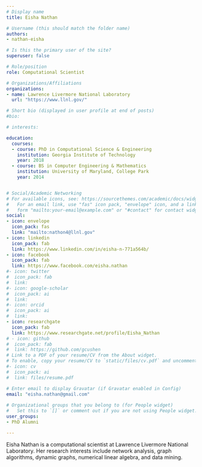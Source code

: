```yaml
---
# Display name
title: Eisha Nathan

# Username (this should match the folder name)
authors:
- nathan-eisha

# Is this the primary user of the site?
superuser: false

# Role/position
role: Computational Scientist

# Organizations/Affiliations
organizations:
- name: Lawrence Livermore National Laboratory
  url: "https://www.llnl.gov/"

# Short bio (displayed in user profile at end of posts)
#bio: 

# interests:

education:
  courses:
  - course: PhD in Computational Science & Engineering
    institution: Georgia Institute of Technology
    year: 2018
  - course: BS in Computer Engineering & Mathematics
    institution: University of Maryland, College Park
    year: 2014


# Social/Academic Networking
# For available icons, see: https://sourcethemes.com/academic/docs/widgets/#icons
#   For an email link, use "fas" icon pack, "envelope" icon, and a link in the
#   form "mailto:your-email@example.com" or "#contact" for contact widget.
social:
- icon: envelope
  icon_pack: fas
  link: "mailto:nathon4@llnl.gov"
- icon: linkedin
  icon_pack: fab
  link: https://www.linkedin.com/in/eisha-n-771a564b/
- icon: facebook
  icon_pack: fab
  link: https://www.facebook.com/eisha.nathan
#- icon: twitter
#  icon_pack: fab
#  link:
#- icon: google-scholar
#  icon_pack: ai
#  link: 
#- icon: orcid
#  icon_pack: ai
#  link: 
- icon: researchgate
  icon_pack: fab
  link: https://www.researchgate.net/profile/Eisha_Nathan
# - icon: github
#  icon_pack: fab
#  link: https://github.com/gcushen
# Link to a PDF of your resume/CV from the About widget.
# To enable, copy your resume/CV to `static/files/cv.pdf` and uncomment the lines below.  
#- icon: cv
#  icon_pack: ai
#  link: files/resume.pdf

# Enter email to display Gravatar (if Gravatar enabled in Config)
email: "eisha.nathan@gmail.com"
  
# Organizational groups that you belong to (for People widget)
#   Set this to `[]` or comment out if you are not using People widget.  
user_groups:
- PhD Alumni

---
```


Eisha Nathan is a computational scientist at Lawrence Livermore National Laboratory. Her research interests include network analysis, graph algorithms, dynamic graphs, numerical linear algebra, and data mining.
